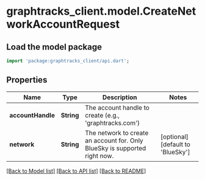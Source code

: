 # graphtracks_client.model.CreateNetworkAccountRequest

## Load the model package
```dart
import 'package:graphtracks_client/api.dart';
```

## Properties
Name | Type | Description | Notes
------------ | ------------- | ------------- | -------------
**accountHandle** | **String** | The account handle to create (e.g., 'graphtracks.com') | 
**network** | **String** | The network to create an account for. Only BlueSky is supported right now. | [optional] [default to 'BlueSky']

[[Back to Model list]](../README.md#documentation-for-models) [[Back to API list]](../README.md#documentation-for-api-endpoints) [[Back to README]](../README.md)


